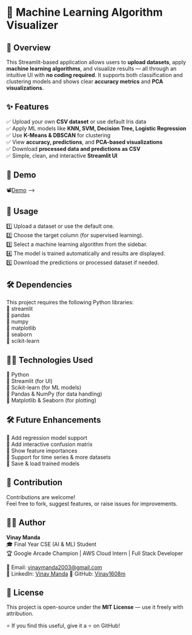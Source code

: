 # 🧠 Machine Learning Algorithm Visualizer <!-- Add an image if you have -->


## 📝 Overview  
This Streamlit-based application allows users to **upload datasets**, apply **machine learning algorithms**, and visualize results — all through an intuitive UI with **no coding required**. It supports both classification and clustering models and shows clear **accuracy metrics** and **PCA visualizations**.

## ✨ Features  
✅ Upload your own **CSV dataset** or use default Iris data  
✅ Apply ML models like **KNN, SVM, Decision Tree, Logistic Regression**  
✅ Use **K-Means & DBSCAN** for clustering  
✅ View **accuracy, predictions**, and **PCA-based visualizations**  
✅ Download **processed data and predictions as CSV**  
✅ Simple, clean, and interactive **Streamlit UI**

## 🚀 Demo  
<!-- You can add images or GIFs here showing how your application works -->
<!-- For example: -->
📽️[Demo]((https://drive.google.com/file/d/11nJfDVXi4iy1UIwoZQCG4KnrEy4po-dI/view?usp=sharing)) -->


## 📅 Usage

1️⃣ Upload a dataset or use the default one.  
2️⃣ Choose the target column (for supervised learning).  
3️⃣ Select a machine learning algorithm from the sidebar.  
4️⃣ The model is trained automatically and results are displayed.  
5️⃣ Download the predictions or processed dataset if needed.

## 🛠 Dependencies

This project requires the following Python libraries:  
🔹 streamlit  
🔹 pandas  
🔹 numpy  
🔹 matplotlib  
🔹 seaborn  
🔹 scikit-learn  

## 👨‍💻 Technologies Used

🔹 Python  
🔹 Streamlit (for UI)  
🔹 Scikit-learn (for ML models)  
🔹 Pandas & NumPy (for data handling)  
🔹 Matplotlib & Seaborn (for plotting)

## 🛠️ Future Enhancements

🔹 Add regression model support  
🔹 Add interactive confusion matrix  
🔹 Show feature importances  
🔹 Support for time series & more datasets  
🔹 Save & load trained models  

## 💌 Contribution

Contributions are welcome!  
Feel free to fork, suggest features, or raise issues for improvements.

## 👨‍🎓 Author

**Vinay Manda**  
🎓 Final Year CSE (AI & ML) Student  
🏆 Google Arcade Champion | AWS Cloud Intern | Full Stack Developer  

📧 Email: [vinaymanda2003@gmail.com](mailto:vinay456m@gmail.com)  
🔗 LinkedIn: [Vinay Manda](https://www.linkedin.com/in/vinay-manda-b6811725a/) 
🔗 GitHub: [Vinay1608m](https://github.com/Vinay1608m)

## 📄 License

This project is open-source under the **MIT License** — use it freely with attribution.

⭐ If you find this useful, give it a ⭐ on GitHub!

